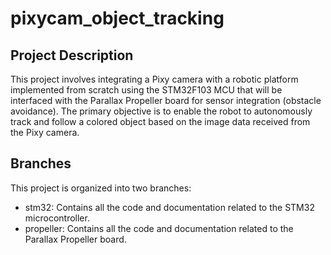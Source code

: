 # pixycam_object_tracking

## Project Description
This project involves integrating a Pixy camera with a robotic platform implemented from scratch using the STM32F103 MCU that will be interfaced with the Parallax Propeller board for sensor integration (obstacle avoidance). The primary objective is to enable the robot to autonomously track and follow a colored object based on the image data received from the Pixy camera. 

## Branches
This project is organized into two branches:
- stm32: Contains all the code and documentation related to the STM32 microcontroller.
- propeller: Contains all the code and documentation related to the Parallax Propeller board.
